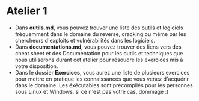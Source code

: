 # Atelier 1
- Dans **outils.md**, vous pouvez trouver une liste des outils et logiciels fréquemment dans le domaine du reverse, 
  cracking ou même par les chercheurs d'exploits et vulnérabilités dans les logiciels.
- Dans **documentations.md**, vous pouvez trouver des liens vers des cheat sheet et des Documentation pour les outils et techniques que nous utiliserons
  durant cet atelier pour résoudre les exercices mis à votre disposition.
- Dans le dossier **Exercices**, vous aurez une liste de plusieurs exercices pour mettre en pratique les connaissances
  que vous venez d'acquérir dans le domaine. Les éxécutables sont précompilés pour les personnes sous Linux et Windows,
  si ce n'est pas votre cas, dommage :)
